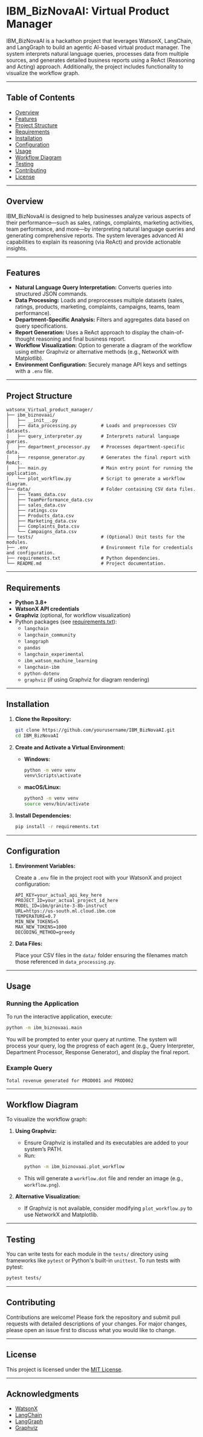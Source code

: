# IBM_BizNovaAI: Virtual Product Manager

IBM_BizNovaAI is a hackathon project that leverages WatsonX, LangChain, and LangGraph to build an agentic AI-based virtual product manager. The system interprets natural language queries, processes data from multiple sources, and generates detailed business reports using a ReAct (Reasoning and Acting) approach. Additionally, the project includes functionality to visualize the workflow graph.

---

## Table of Contents

- [Overview](#overview)
- [Features](#features)
- [Project Structure](#project-structure)
- [Requirements](#requirements)
- [Installation](#installation)
- [Configuration](#configuration)
- [Usage](#usage)
- [Workflow Diagram](#workflow-diagram)
- [Testing](#testing)
- [Contributing](#contributing)
- [License](#license)

---

## Overview

IBM_BizNovaAI is designed to help businesses analyze various aspects of their performance—such as sales, ratings, complaints, marketing activities, team performance, and more—by interpreting natural language queries and generating comprehensive reports. The system leverages advanced AI capabilities to explain its reasoning (via ReAct) and provide actionable insights.

---

## Features

- **Natural Language Query Interpretation:** Converts queries into structured JSON commands.
- **Data Processing:** Loads and preprocesses multiple datasets (sales, ratings, products, marketing, complaints, campaigns, teams, team performance).
- **Department-Specific Analysis:** Filters and aggregates data based on query specifications.
- **Report Generation:** Uses a ReAct approach to display the chain-of-thought reasoning and final business report.
- **Workflow Visualization:** Option to generate a diagram of the workflow using either Graphviz or alternative methods (e.g., NetworkX with Matplotlib).
- **Environment Configuration:** Securely manage API keys and settings with a `.env` file.

---

## Project Structure

```
watsonx_Virtual_product_manager/
├── ibm_biznovaai/
│   ├── __init__.py
│   ├── data_processing.py         # Loads and preprocesses CSV datasets.
│   ├── query_interpreter.py       # Interprets natural language queries.
│   ├── department_processor.py    # Processes department-specific data.
│   ├── response_generator.py      # Generates the final report with ReAct.
│   ├── main.py                    # Main entry point for running the application.
│   └── plot_workflow.py           # Script to generate a workflow diagram.
├── data/                          # Folder containing CSV data files.
│   ├── Teams_data.csv
│   ├── TeamPerformance_data.csv
│   ├── sales_data.csv
│   ├── ratings.csv
│   ├── Products_data.csv
│   ├── Marketing_data.csv
│   ├── Complaints_Data.csv
│   └── Campaigns_data.csv
├── tests/                         # (Optional) Unit tests for the modules.
├── .env                           # Environment file for credentials and configuration.
├── requirements.txt               # Python dependencies.
└── README.md                      # Project documentation.
```

---

## Requirements

- **Python 3.8+**
- **WatsonX API credentials**
- **Graphviz** (optional, for workflow visualization)
- Python packages (see [requirements.txt](requirements.txt)):
  - `langchain`
  - `langchain_community`
  - `langgraph`
  - `pandas`
  - `langchain_experimental`
  - `ibm_watson_machine_learning`
  - `langchain-ibm`
  - `python-dotenv`
  - `graphviz` (if using Graphviz for diagram rendering)

---

## Installation

1. **Clone the Repository:**

   ```bash
   git clone https://github.com/yourusername/IBM_BizNovaAI.git
   cd IBM_BizNovaAI
   ```

2. **Create and Activate a Virtual Environment:**

   - **Windows:**
     ```bash
     python -m venv venv
     venv\Scripts\activate
     ```
   - **macOS/Linux:**
     ```bash
     python3 -m venv venv
     source venv/bin/activate
     ```

3. **Install Dependencies:**

   ```bash
   pip install -r requirements.txt
   ```

---

## Configuration

1. **Environment Variables:**

   Create a `.env` file in the project root with your WatsonX and project configuration:

   ```dotenv
   API_KEY=your_actual_api_key_here
   PROJECT_ID=your_actual_project_id_here
   MODEL_ID=ibm/granite-3-8b-instruct
   URL=https://us-south.ml.cloud.ibm.com
   TEMPERATURE=0.7
   MIN_NEW_TOKENS=5
   MAX_NEW_TOKENS=1000
   DECODING_METHOD=greedy
   ```

2. **Data Files:**

   Place your CSV files in the `data/` folder ensuring the filenames match those referenced in `data_processing.py`.

---

## Usage

### Running the Application

To run the interactive application, execute:

```bash
python -m ibm_biznovaai.main
```

You will be prompted to enter your query at runtime. The system will process your query, log the progress of each agent (e.g., Query Interpreter, Department Processor, Response Generator), and display the final report.

### Example Query

```
Total revenue generated for PROD001 and PROD002
```

---

## Workflow Diagram

To visualize the workflow graph:

1. **Using Graphviz:**
   - Ensure Graphviz is installed and its executables are added to your system’s PATH.
   - Run:
     ```bash
     python -m ibm_biznovaai.plot_workflow
     ```
   - This will generate a `workflow.dot` file and render an image (e.g., `workflow.png`).

2. **Alternative Visualization:**
   - If Graphviz is not available, consider modifying `plot_workflow.py` to use NetworkX and Matplotlib.

---

## Testing

You can write tests for each module in the `tests/` directory using frameworks like `pytest` or Python's built-in `unittest`. To run tests with pytest:

```bash
pytest tests/
```

---

## Contributing

Contributions are welcome! Please fork the repository and submit pull requests with detailed descriptions of your changes. For major changes, please open an issue first to discuss what you would like to change.

---

## License

This project is licensed under the [MIT License](LICENSE).

---

## Acknowledgments

- [WatsonX](https://www.ibm.com/cloud/watsonx)
- [LangChain](https://github.com/hwchase17/langchain)
- [LangGraph](https://github.com/langchain-ai/langgraph)
- [Graphviz](https://graphviz.org/)
